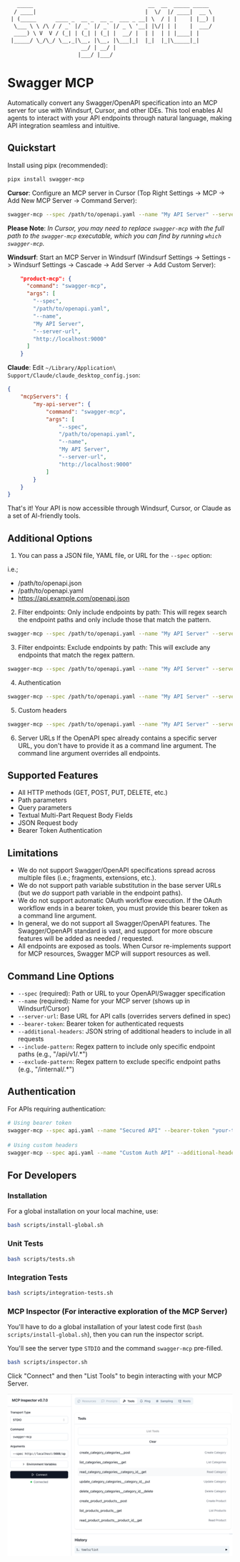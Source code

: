 ```
   _____                                    __  __  _____ _____  
  / ____|                                  |  \/  |/ ____|  __ \ 
 | (_____      ____ _  __ _  __ _  ___ _ __| \  / | |    | |__) |
  \___ \ \ /\ / / _` |/ _` |/ _` |/ _ \ '__| |\/| | |    |  ___/ 
  ____) \ V  V / (_| | (_| | (_| |  __/ |  | |  | | |____| |     
 |_____/ \_/\_/ \__,_|\__, |\__, |\___|_|  |_|  |_|\_____|_|     
                       __/ | __/ |                               
                      |___/ |___/                                
```
# Swagger MCP

Automatically convert any Swagger/OpenAPI specification into an MCP server for use with Windsurf, Cursor, and other IDEs. This tool enables AI agents to interact with your API endpoints through natural language, making API integration seamless and intuitive.

## Quickstart

Install using pipx (recommended):
```bash
pipx install swagger-mcp
```

**Cursor**: Configure an MCP server in Cursor (Top Right Settings -> MCP -> Add New MCP Server -> Command Server):
```bash
swagger-mcp --spec /path/to/openapi.yaml --name "My API Server" --server-url https://api.example.com
```

**Please Note**: *In Cursor, you may need to replace `swagger-mcp` with the full path to the `swagger-mcp` executable, which you can find by running `which swagger-mcp`.*

**Windsurf**: Start an MCP Server in Windsurf (Windsurf Settings -> Settings -> Windsurf Settings -> Cascade -> Add Server -> Add Custom Server):
```json
    "product-mcp": {
      "command": "swagger-mcp",
      "args": [
        "--spec",
        "/path/to/openapi.yaml",
        "--name",
        "My API Server",
        "--server-url",
        "http://localhost:9000"
      ] 
    }
``` 

**Claude**: Edit `~/Library/Application\ Support/Claude/claude_desktop_config.json`:

```json
{
    "mcpServers": {
        "my-api-server": {
            "command": "swagger-mcp",
            "args": [
                "--spec",
                "/path/to/openapi.yaml",
                "--name",
                "My API Server",
                "--server-url",
                "http://localhost:9000"
            ]
        }
    }
}
```

That's it! Your API is now accessible through Windsurf, Cursor, or Claude as a set of AI-friendly tools.

## Additional Options

1. You can pass a JSON file, YAML file, or URL for the `--spec` option:

i.e.;
* /path/to/openapi.json
* /path/to/openapi.yaml
* https://api.example.com/openapi.json

2. Filter endpoints: Only include endpoints by path:
This will regex search the endpoint paths and only include those that match the pattern.
```bash
swagger-mcp --spec /path/to/openapi.yaml --name "My API Server" --server-url https://api.example.com --include-pattern "apples|oranges"
```

3. Filter endpoints: Exclude endpoints by path:
This will exclude any endpoints that match the regex pattern.
```bash
swagger-mcp --spec /path/to/openapi.yaml --name "My API Server" --server-url https://api.example.com --exclude-pattern "grapes|bananas"
```

4. Authentication
```bash
swagger-mcp --spec /path/to/openapi.yaml --name "My API Server" --server-url https://api.example.com --bearer-token "your-token-here"
```

5. Custom headers
```bash
swagger-mcp --spec /path/to/openapi.yaml --name "My API Server" --server-url https://api.example.com --additional-headers '{"X-API-Key": "your-key"}'
```

6. Server URLs
If the OpenAPI spec already contains a specific server URL, you don't have to provide it as a command line argument.  The command line argument overrides all endpoints.

## Supported Features
- All HTTP methods (GET, POST, PUT, DELETE, etc.)
- Path parameters
- Query parameters
- Textual Multi-Part Request Body Fields
- JSON Request body
- Bearer Token Authentication

## Limitations

- We do not support Swagger/OpenAPI specifications spread across multiple files (i.e.; fragments, extensions, etc.).
- We do not support path variable substitution in the base server URLs (but we *do* support path variable in the endpoint paths).
- We do not support automatic OAuth workflow execution.  If the OAuth workflow ends in a bearer token, you must provide this bearer token as a command line argument.
- In general, we do not support all Swagger/OpenAPI features.  The Swagger/OpenAPI standard is vast, and support for more obscure features will be added as needed / requested.
- All endpoints are exposed as tools.  When Cursor re-implements support for MCP resources, Swagger MCP will support resources as well.

## Command Line Options

- `--spec` (required): Path or URL to your OpenAPI/Swagger specification
- `--name` (required): Name for your MCP server (shows up in Windsurf/Cursor)
- `--server-url`: Base URL for API calls (overrides servers defined in spec)
- `--bearer-token`: Bearer token for authenticated requests
- `--additional-headers`: JSON string of additional headers to include in all requests
- `--include-pattern`: Regex pattern to include only specific endpoint paths (e.g., "/api/v1/.*")
- `--exclude-pattern`: Regex pattern to exclude specific endpoint paths (e.g., "/internal/.*")

## Authentication

For APIs requiring authentication:

```bash
# Using bearer token
swagger-mcp --spec api.yaml --name "Secured API" --bearer-token "your-token-here"

# Using custom headers
swagger-mcp --spec api.yaml --name "Custom Auth API" --additional-headers '{"X-API-Key": "your-key"}'
```

## For Developers

### Installation

For a global installation on your local machine, use:
```bash
bash scripts/install-global.sh
```

### Unit Tests

```bash
bash scripts/tests.sh
```

### Integration Tests

```bash
bash scripts/integration-tests.sh
```

### MCP Inspector (For interactive exploration of the MCP Server)

You'll have to do a global installation of your latest code first (`bash scripts/install-global.sh`), then you can run the inspector script.

You'll see the server type `STDIO` and the command `swagger-mcp` pre-filled.

```bash
bash scripts/inspector.sh
```

Click "Connect" and then "List Tools" to begin interacting with your MCP Server.

![MCP Inspector](images/mcp-inspector.png)

